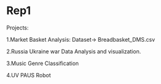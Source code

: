 # Rep1
Projects:

1.Market Basket Analysis: Dataset-> Breadbasket_DMS.csv

2.Russia Ukraine war Data Analysis and visualization.


3.Music Genre Classification

4.UV PAUS Robot
